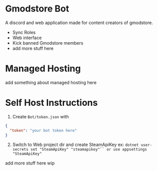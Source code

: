 # Gmodstore Bot

A discord and web application made for content creators of gmodstore.

- Sync Roles
- Web interface
- Kick banned Gmodstore members
- add more stuff here

# Managed Hosting
add something about managed hosting here

# Self Host Instructions

1. Create ``Bot/token.json`` with

```json
{
  "token": "your bot token here"
}

```
2. Switch to Web project dir and create SteamApiKey
  ex: ```dotnet user-secrets set "SteamApiKey" "steamapikey"`` or use appsettings "SteamApiKey"```
  
add more stuff here wip
